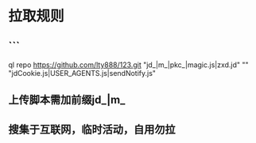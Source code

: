 # 拉取规则

## ```
ql repo https://github.com/lty888/123.git "jd_|m_|pkc_|magic.js|zxd.jd" "" "jdCookie.js|USER_AGENTS.js|sendNotify.js"

## 上传脚本需加前缀jd_|m_


## 搜集于互联网，临时活动，自用勿拉
